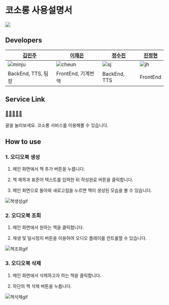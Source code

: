 # 코소롱 사용설명서 
![](https://user-images.githubusercontent.com/81242672/169936577-7bc4d24a-53e0-4615-a019-9ef060b8946f.png)

## Developers
|[김민주](https://github.com/MINJU-KIMmm)|[이채은](https://github.com/lcheun)|[정수진](https://github.com/offsujin)|[진정현](https://github.com/jh-jin)|
|---|---|---|---|
|![minju](https://github.com/MINJU-KIMmm.png)|![cheun](https://github.com/lcheun.png)|![sj](https://github.com/offsujin.png)|![jh](https://github.com/jh-jin.png)|
|BackEnd, TTS, 팀장|FrontEnd, 기계번역|BackEnd, TTS|FrontEnd|

## Service Link
### [🍊🍊🍊🍊🍊](http://kongji-front.s3-website.ap-northeast-2.amazonaws.com/)
귤을 눌러보세요. 코소롱 서비스를 이용해볼 수 있습니다.

## How to use
### 1. 오디오북 생성
1) 메인 화면에서 책 추가 버튼을 누릅니다.

2)  책 제목과 표준어 텍스트를 입력한 뒤 작성완료 버튼을 클릭합니다.

3)  메인 화면으로 돌아와 새로고침을 누르면 책이 생성된 모습을 볼 수 있습니다.

![책생성gif](https://user-images.githubusercontent.com/88263178/172558072-8cafb480-85a5-42de-96f0-2c7354c993cf.gif)

### 2. 오디오북 조회
1)  메인 화면에서 원하는 책을 클릭합니다.

2)  재생 및 일시정지 버튼을 이용하여 오디오 플레이를 컨트롤할 수 있습니다.

![책조회gif](https://user-images.githubusercontent.com/88263178/172558092-5d3edab6-3f74-426b-ba00-178ab7b81094.gif)

### 3. 오디오북 삭제
1)  메인 화면에서 삭제하고자 하는 책을 클릭합니다.

2)  하단의 책 삭제 버튼을 누릅니다.

![책삭제gif](https://user-images.githubusercontent.com/88263178/172558109-7a9036b0-b3a7-4f37-a83a-b3312a458b26.gif)
